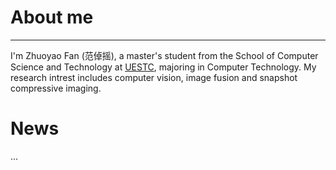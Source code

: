 
# About me
---

I'm Zhuoyao Fan (范倬摇), a master's student from the School of Computer Science and Technology at [UESTC](https://www.uestc.edu.cn/), majoring in Computer Technology. My research intrest includes computer vision, image fusion and snapshot compressive imaging.

# 


# News

...

